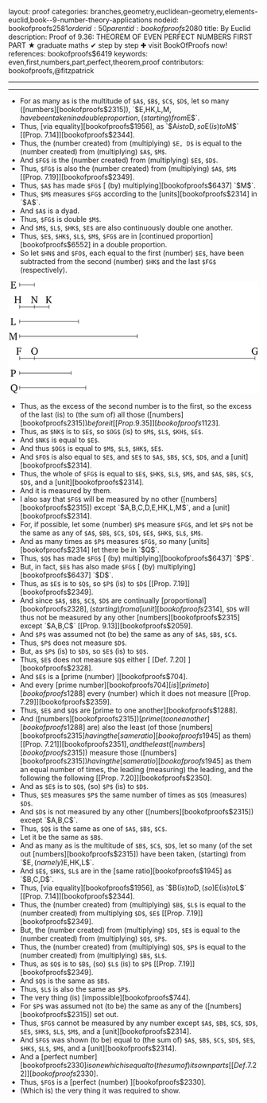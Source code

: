 layout: proof
categories: branches,geometry,euclidean-geometry,elements-euclid,book--9-number-theory-applications
nodeid: bookofproofs$2581
orderid: 50
parentid: bookofproofs$2080
title: By Euclid
description:  Proof of 9.36: THEOREM OF EVEN PERFECT NUMBERS FIRST PART &#9733; graduate maths &#10004; step by step &#10010; visit BookOfProofs now!
references: bookofproofs$6419
keywords: even,first,numbers,part,perfect,theorem,proof
contributors: bookofproofs,@fitzpatrick

---


---



* For as many as is the multitude of `$A$`, `$B$`, `$C$`, `$D$`, let so many ([numbers][bookofproofs$2315]), `$E$`, `$HK$`, `$L$`, `$M$`, have been taken in a double proportion, (starting) from `$E$`.
* Thus, [via equality][bookofproofs$1956], as `$A$` is to `$D$`, so `$E$` (is) to `$M$` [[Prop. 7.14]][bookofproofs$2344].
* Thus, the (number created) from (multiplying) `$E, D$` is equal to the (number created) from (multiplying) `$A$`, `$M$`.
* And `$FG$` is the (number created) from (multiplying) `$E$`, `$D$`.
* Thus, `$FG$` is also the (number created) from (multiplying) `$A$`, `$M$` [[Prop. 7.19]][bookofproofs$2349].
* Thus, `$A$` has made `$FG$` [ (by) multiplying][bookofproofs$6437] `$M$`.
* Thus, `$M$` measures `$FG$` according to the [units][bookofproofs$2314] in `$A$`.
* And `$A$` is a dyad.
* Thus, `$FG$` is double `$M$`.
* And `$M$`, `$L$`, `$HK$`, `$E$` are also continuously double one another.
* Thus, `$E$`, `$HK$`, `$L$`, `$M$`, `$FG$` are in [continued proportion][bookofproofs$6552] in a double proportion.
* So let `$HN$` and `$FO$`, each equal to the first (number) `$E$`, have been subtracted from the second (number) `$HK$` and the last `$FG$` (respectively).


![fig36ae](https://github.com/bookofproofs/bookofproofs.github.io/blob/main/_sources/_assets/images/euclid/Book09/fig36ae.png?raw=true)


* Thus, as the excess of the second number is to the first, so the excess of the last (is) to (the sum of) all those ([numbers][bookofproofs$2315]) before it [[Prop. 9.35]][bookofproofs$1123].
* Thus, as `$NK$` is to `$E$`, so `$OG$` (is) to `$M$`, `$L$`, `$KH$`, `$E$`.
* And `$NK$` is equal to `$E$`.
* And thus `$OG$` is equal to `$M$`, `$L$`, `$HK$`, `$E$`.
* And `$FO$` is also equal to `$E$`, and `$E$` to `$A$`, `$B$`, `$C$`, `$D$`, and a [unit][bookofproofs$2314].
* Thus, the whole of `$FG$` is equal to `$E$`, `$HK$`, `$L$`, `$M$`, and `$A$`, `$B$`, `$C$`, `$D$`, and a [unit][bookofproofs$2314].
* And it is measured by them.
* I also say that `$FG$` will be measured by no other ([numbers][bookofproofs$2315]) except `$A$`, `$B$`, `$C$`, `$D$`, `$E$`, `$HK$`, `$L$`, `$M$`, and a [unit][bookofproofs$2314].
* For, if possible, let some (number) `$P$` measure `$FG$`, and let `$P$` not be the same as any of `$A$`, `$B$`, `$C$`, `$D$`, `$E$`, `$HK$`, `$L$`, `$M$`.
* And as many times as `$P$` measures `$FG$`, so many [units][bookofproofs$2314] let there be in `$Q$`.
* Thus, `$Q$` has made `$FG$` [ (by) multiplying][bookofproofs$6437] `$P$`.
* But, in fact, `$E$` has also made `$FG$` [ (by) multiplying][bookofproofs$6437] `$D$`.
* Thus, as `$E$` is to `$Q$`, so `$P$` (is) to `$D$` [[Prop. 7.19]][bookofproofs$2349].
* And since `$A$`, `$B$`, `$C$`, `$D$` are continually [proportional][bookofproofs$2328], (starting) from a [unit][bookofproofs$2314], `$D$` will thus not be measured by any other [numbers][bookofproofs$2315] except `$A$`, `$B$`, `$C$` [[Prop. 9.13]][bookofproofs$2059].
* And `$P$` was assumed not (to be) the same as any of `$A$`, `$B$`, `$C$`.
* Thus, `$P$` does not measure `$D$`.
* But, as `$P$` (is) to `$D$`, so `$E$` (is) to `$Q$`.
* Thus, `$E$` does not measure `$Q$` either [ [Def. 7.20] ][bookofproofs$2328].
* And `$E$` is a [prime (number) ][bookofproofs$704].
* And every [prime number][bookofproofs$704] [is] [prime to][bookofproofs$1288] every (number) which it does not measure [[Prop. 7.29]][bookofproofs$2359].
* Thus, `$E$` and `$Q$` are [prime to one another][bookofproofs$1288].
* And ([numbers][bookofproofs$2315]) [prime (to one another][bookofproofs$1288] are) also the least (of those [numbers][bookofproofs$2315] having the [same ratio][bookofproofs$1945] as them) [[Prop. 7.21]][bookofproofs$2351], and the least ([numbers][bookofproofs$2315]) measure those ([numbers][bookofproofs$2315]) having the [same ratio][bookofproofs$1945] as them an equal number of times, the leading (measuring) the leading, and the following the following [[Prop. 7.20]][bookofproofs$2350].
* And as `$E$` is to `$Q$`, (so) `$P$` (is) to `$D$`.
* Thus, `$E$` measures `$P$` the same number of times as `$Q$` (measures) `$D$`.
* And `$D$` is not measured by any other ([numbers][bookofproofs$2315]) except `$A$`, `$B$`, `$C$`.
* Thus, `$Q$` is the same as one of `$A$`, `$B$`, `$C$`.
* Let it be the same as `$B$`.
* And as many as is the multitude of `$B$`, `$C$`, `$D$`, let so many (of the set out [numbers][bookofproofs$2315]) have been taken, (starting) from `$E$`, (namely) `$E$`, `$HK$`, `$L$`.
* And `$E$`, `$HK$`, `$L$` are in the [same ratio][bookofproofs$1945] as `$B$`, `$C$`, `$D$`.
* Thus, [via equality][bookofproofs$1956], as `$B$` (is) to `$D$`, (so) `$E$` (is) to `$L$` [[Prop. 7.14]][bookofproofs$2344].
* Thus, the (number created) from (multiplying) `$B$`, `$L$` is equal to the (number created) from multiplying `$D$`, `$E$` [[Prop. 7.19]][bookofproofs$2349].
* But, the (number created) from (multiplying) `$D$`, `$E$` is equal to the (number created) from (multiplying) `$Q$`, `$P$`.
* Thus, the (number created) from (multiplying) `$Q$`, `$P$` is equal to the (number created) from (multiplying) `$B$`, `$L$`.
* Thus, as `$Q$` is to `$B$`, (so) `$L$` (is) to `$P$` [[Prop. 7.19]][bookofproofs$2349].
* And `$Q$` is the same as `$B$`.
* Thus, `$L$` is also the same as `$P$`.
* The very thing (is) [impossible][bookofproofs$744].
* For `$P$` was assumed not (to be) the same as any of the ([numbers][bookofproofs$2315]) set out.
* Thus, `$FG$` cannot be measured by any number except `$A$`, `$B$`, `$C$`, `$D$`, `$E$`, `$HK$`, `$L$`, `$M$`, and a [unit][bookofproofs$2314].
* And `$FG$` was shown (to be) equal to (the sum of) `$A$`, `$B$`, `$C$`, `$D$`, `$E$`, `$HK$`, `$L$`, `$M$`, and a [unit][bookofproofs$2314].
* And a [perfect number][bookofproofs$2330] is one which is equal to (the sum of) its own parts [ [Def. 7.22] ][bookofproofs$2330].
* Thus, `$FG$` is a [perfect (number) ][bookofproofs$2330].
* (Which is) the very thing it was required to show.
